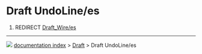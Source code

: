 # Draft UndoLine/es
1.  REDIRECT [Draft\_Wire/es](Draft_Wire/es.md)



---
![](images/Right_arrow.png) [documentation index](../README.md) > [Draft](Draft_Workbench.md) > Draft UndoLine/es
